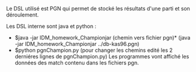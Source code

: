 Le DSL utilisé est PGN qui permet de stocké les résultats d'une parti et son déroulement.

Les DSL interne sont java et python :
 - $java -jar IDM_homework_Championjar (chemin vers fichier pgn)*
	(java -jar IDM_homework_Championjar ../db-kas96.pgn)
 - $python pgnChampion.py
	(pour changer les chemins edité les 2 derniéres lignes de pgnChampion.py)
Les programmes vont affiché les données des match contenu dans les fichiers pgn.
